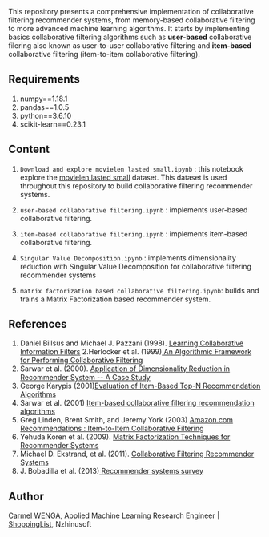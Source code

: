 This repository presents a comprehensive implementation of collaborative filtering recommender systems, from memory-based collaborative filtering to more advanced machine learning algorithms. It starts by implementing basics collaborative filtering algorithms such as <b>user-based</b> collaborative filering also known as user-to-user collaborative filtering and <b>item-based</b> collaborative filtering (item-to-item collaborative filtering).

## Requirements

1. numpy==1.18.1
2. pandas==1.0.5
3. python==3.6.10
4. scikit-learn==0.23.1

## Content

1. ```Download and explore movielen lasted small.ipynb``` : this notebook explore the <a href="https://grouplens.org/datasets/movielens/">movielen lasted small</a> dataset. This dataset is used throughout this repository to build collaborative filtering recommender systems.

2. ```user-based collaborative filtering.ipynb``` : implements user-based collaborative filtering.

3. ```item-based collaborative filtering.ipynb``` : implements item-based collaborative filtering.

4. ```Singular Value Decomposition.ipynb``` : implements dimensionality reduction with Singular Value Decomposition for collaborative filtering recommender systems

5. ```matrix factorization based collaborative filtering.ipynb```: builds and trains a Matrix Factorization based recommender system.

## References

1. Daniel Billsus  and  Michael J. Pazzani (1998). [Learning Collaborative Information Filters](https://www.ics.uci.edu/~pazzani/Publications/MLC98.pdf)
2.Herlocker et al. (1999)<a href="https://dl.acm.org/doi/10.1145/3130348.3130372"> An Algorithmic Framework for Performing Collaborative Filtering</a>
3. Sarwar et al. (2000). [Application of Dimensionality Reduction in Recommender System -- A Case Study](http://files.grouplens.org/papers/webKDD00.pdf)
4. George Karypis (2001)<a href="https://citeseerx.ist.psu.edu/viewdoc/download?doi=10.1.1.554.1671&rep=rep1&type=pdf">Evaluation of Item-Based Top-N Recommendation Algorithms</a>
5. Sarwar et al. (2001) <a href="https://dl.acm.org/doi/10.1145/371920.372071"> Item-based collaborative filtering recommendation algorithms</a>
6. Greg Linden, Brent Smith, and Jeremy York (2003) <a href="https://www.cs.umd.edu/~samir/498/Amazon-Recommendations.pdf">Amazon.com Recommendations : Item-to-Item Collaborative Filtering</a>
7. Yehuda Koren et al. (2009). <a href='https://ieeexplore.ieee.org/document/5197422'>Matrix Factorization Techniques for Recommender Systems</a>
8. Michael D. Ekstrand, et al. (2011). <a href="https://dl.acm.org/doi/10.1561/1100000009"> Collaborative Filtering Recommender Systems</a>
9. J. Bobadilla et al. (2013)<a href="https://romisatriawahono.net/lecture/rm/survey/information%20retrieval/Bobadilla%20-%20Recommender%20Systems%20-%202013.pdf"> Recommender systems survey</a>

## Author

<a href="https://www.linkedin.com/in/carmel-wenga-871876178/">Carmel WENGA</a>, Applied Machine Learning Research Engineer | <a href="https://shoppinglist.cm/fr/">ShoppingList</a>, Nzhinusoft
